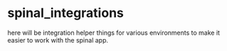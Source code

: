 # spinal_integrations

here will be integration helper things for various environments to make it easier to work with the spinal app.
